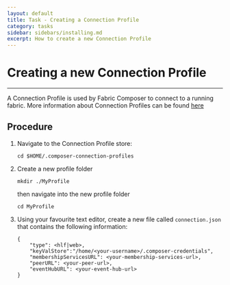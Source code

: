 ```yaml
---
layout: default
title: Task - Creating a Connection Profile
category: tasks
sidebar: sidebars/installing.md
excerpt: How to create a new Connection Profile
---
```


# Creating a new Connection Profile

---

A Connection Profile is used by Fabric Composer to connect to a running fabric. More information about Connection Profiles can be found [here](../reference/connectionprofile.html)

## Procedure

1. Navigate to the Connection Profile store:
    ```
    cd $HOME/.composer-connection-profiles
    ```
2. Create a new profile folder
    ```
    mkdir ./MyProfile
    ```
    then navigate into the new profile folder
    ```
    cd MyProfile
    ```
3. Using your favourite text editor, create a new file called `connection.json` that contains the following information:

    ```
    {
        "type": <hlf|web>,
        "keyValStore":"/home/<your-username>/.composer-credentials",
        "membershipServicesURL": <your-membership-services-url>,
        "peerURL": <your-peer-url>,
        "eventHubURL": <your-event-hub-url>
    }
    ```
